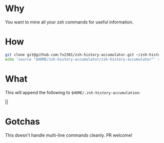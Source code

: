 # Why

You want to mine all your zsh commands for useful information.

# How

```bash
git clone git@github.com:fx2301/zsh-history-accumulator.git ~/zsh-history-accumulator
echo 'source "$HOME/zsh-history-accumulator/zsh-history-accumulator"' >> ~/.zshrc
```

# What

This will append the following to `$HOME/.zsh-history-accumulation`:

<timestamp>|<pid>|<command>

# Gotchas

This doesn't handle multi-line commands cleanly. PR welcome!
